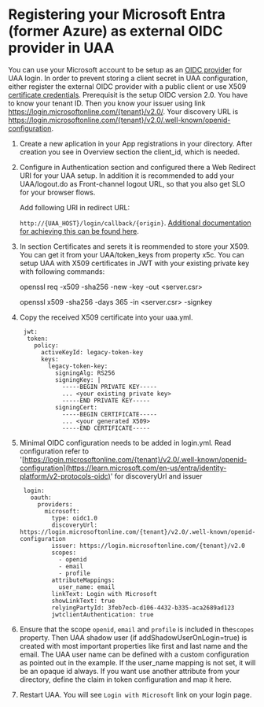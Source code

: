 # Registering your Microsoft Entra (former Azure) as external OIDC provider in UAA

You can use your Microsoft account to be setup as an [OIDC provider](https://learn.microsoft.com/en-us/entra/identity-platform/v2-protocols-oidc) for 
UAA login. In order to prevent storing a client secret in UAA configuration, either register the external OIDC provider with a public client or use
X509 [certificate credentials](https://learn.microsoft.com/en-us/entra/identity-platform/certificate-credentials).
Prerequisit is the setup OIDC version 2.0. You have to know your tenant ID. Then you know your issuer using 
link https://login.microsoftonline.com/{tenant}/v2.0/. Your discovery URL is https://login.microsoftonline.com/{tenant}/v2.0/.well-known/openid-configuration. 

1. Create a new aplication in your App registrations in your directory. After creation you see in Overview section the client_id, which is needed.
2. Configure in Authentication section and configured there a Web Redirect URI for your UAA setup. In addition it is recommended to add your 
UAA/logout.do as Front-channel logout URL, so that you also get SLO for your browser flows.

   Add following URI in redirect URL:

   `http://{UAA_HOST}/login/callback/{origin}`. [Additional documentation for achieving this can be found here](https://learn.microsoft.com/en-us/entra/identity-platform/reply-url).

3. In section Certificates and serets it is reommended to store your X509. You can get it from your UAA/token_keys from property x5c.
   You can setup UAA with X509 certificates in JWT with your existing private key with following commands:


      openssl req -x509 -sha256 -new -key <your-key-from-uaa-yaml> -out <server.csr>
   
      openssl x509 -sha256 -days 365 -in <server.csr> -signkey <your-key-from-uaa-yaml>


4. Copy the received X509 certificate into your uaa.yml.

        jwt:
         token:
           policy:
             activeKeyId: legacy-token-key
             keys:
               legacy-token-key:
                 signingAlg: RS256
                 signingKey: |
                   -----BEGIN PRIVATE KEY-----
                   ... <your existing private key>
                   -----END PRIVATE KEY-----
                 signingCert:
                   -----BEGIN CERTIFICATE-----
                   ... <your generated X509>
                   -----END CERTIFICATE-----

5. Minimal OIDC configuration needs to be added in login.yml. Read configuration refer to '[https://login.microsoftonline.com/{tenant}/v2.0/.well-known/openid-configuration](https://learn.microsoft.com/en-us/entra/identity-platform/v2-protocols-oidc)' for discoveryUrl and issuer

        login:
          oauth:
            providers:
              microsoft:
                type: oidc1.0
                discoveryUrl: https://login.microsoftonline.com/{tenant}/v2.0/.well-known/openid-configuration
                issuer: https://login.microsoftonline.com/{tenant}/v2.0
                scopes:
                  - openid
                  - email
                  - profile
                attributeMappings:
                  user_name: email
                linkText: Login with Microsoft
                showLinkText: true
                relyingPartyId: 3feb7ecb-d106-4432-b335-aca2689ad123
                jwtclientAuthentication: true

6. Ensure that the scope `openid`, `email` and `profile` is included in the`scopes` property. Then UAA shadow user (if addShadowUserOnLogin=true) is 
created with most important properties like first and last name and the email. The UAA user name can be defined with a
custom configuration as pointed out in the example. If the user_name mapping is not set, it will be an opaque id always.
If you want use another attribute from your directory, define the claim in token configuration and map it here.

7. Restart UAA. You will see `Login with Microsoft` link on your login page.
